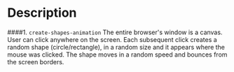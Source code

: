 Description
=================



####1. `create-shapes-animation`
The entire browser's window is a canvas. User can click anywhere on the screen. Each subsequent click creates a random shape (circle/rectangle), in a random size and it appears where the mouse was clicked. The shape moves in a random speed and bounces from the screen borders.
